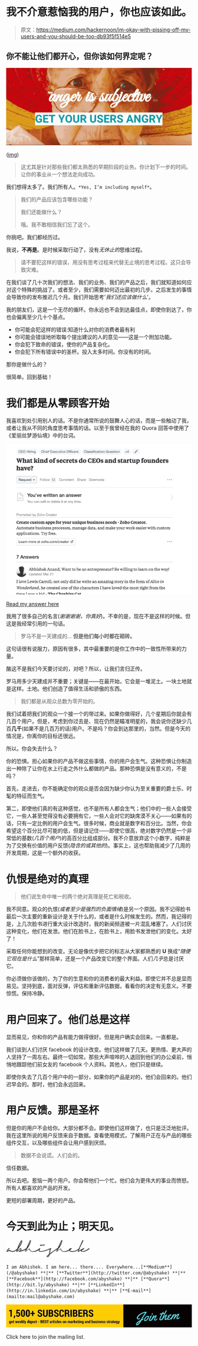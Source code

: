 # 我不介意惹恼我的用户，你也应该如此。

> 原文：<https://medium.com/hackernoon/im-okay-with-pissing-off-my-users-and-you-should-be-too-db93f5f514e5>

## 你不能让他们都开心，但你该如何界定呢？

![](img/c524f34fa49698418cd6e0caf4586ed8.png)

([img](https://unsplash.com/collections/926781/anger?photo=y0I85D5QKvs))

> 这尤其是针对那些我们都太熟悉的早期阶段的业务。你计划下一步的时间。让你的事业从一个想法走向成功。

我们想得太多了。我们所有人。`*Yes, I’m including myself*`。

> 我们的产品应该包含哪些功能？
> 
> 我们还能做什么？
> 
> 哦。我不敢相信我们忘了这个。

你挑吧。我们都经历过。

我说，**不再是**。是时候采取行动了，没有*无休止的*思维过程。

> 请不要犯这样的错误，用没有思考过程来代替无止境的思考过程。这只会导致灾难。

在我们谈了几十次我们的想法、我们的业务、我们的产品之后，我们就知道如何应对这个特殊的挑战了。或者至少，我们需要如何迈出最初的几步。之后发生的事情会导致你的发布推迟几个月。我们开始思考'*我们还应该做什么*'。

我的朋友们，这是一个无尽的循环。你永远也不会到达最佳点，即使你到达了，你也会偏离至少几十个基点。

*   你可能会犯这样的错误:知道什么对你的消费者最有利
*   你可能会错误地听取每个提出建议的人的意见——这是一个附加功能。
*   你会犯下致命的错误，使你的产品复杂化。
*   你会犯下所有错误中的圣杯。投入太多时间。你没有的时间。

那你是做什么的？

很简单。回到基础！

# 我们都是从零顾客开始

我喜欢到处引用别人的话。不是你通常所说的鼓舞人心的话，而是一些触动了我，或者让我从不同的角度思考事情的话。以至于我曾经在我的 Quora 回答中使用了《爱丽丝梦游仙境》中的台词。

![](img/914064e85ee02c1f43e832256487660d.png)

[Read my answer here](https://www.quora.com/What-kind-of-secrets-do-CEOs-and-startup-founders-have)

我用了很多自己的名言(*谢谢谢谢，你真好*)。不幸的是，现在不是这样的时候。但这是我经常引用的一句话。

> 罗马不是一天建成的… **但是他们每小时都在砌砖。**

这句话很有说服力，原因有很多，其中最重要的是你工作中的一致性所带来的力量。

酪这不是我们今天要讨论的，对吧？所以，让我们言归正传。

罗马用多少天建成并不重要；关键是——在最开始，它会是一堆泥土。一块土地就是这样。土地。他们创造了值得生活和骄傲的东西。

> 我们都是从观众总数为零开始的。

我们试着把我们的观众一个接一个的带过来。如果你做得好，几个星期后你就会有几百个用户。但是，考虑到你过去是、现在仍然是瞄准明星的，我会说你还缺少几百**几千**(如果不是几百万的话)用户。不是吗？你会到达那里的，当然。但是今天的情况是，你离你的目标还很远。

所以。你会失去什么？

你的恐惧。担心如果你的产品不做这些事情，你的用户会生气。这种恐惧让你制造出一种除了让你在水上行走之外什么都做的产品。那种恐惧是没有意义的，不是吗？

首先，走进去，你不能确定你的观众是否会因为缺少你认为至关重要的爵士乐、时髦的特征而生气。

第二，即使他们真的有这种感觉，也不是所有人都会生气；他们中的一些人会接受它，一些人甚至觉得没有必要拥有它，一些人会对它的缺席漠不关心——如果有的话，只有一定比例的用户会生气。很多时候，商业就是数字和百分比。当然，你会希望这个百分比尽可能的低，但是请记住——即使它很高，绝对数字仍然是一个非常低的基数(*几百个用户*)的高百分比组成部分。我不介意放弃这个小数字，纯粹是为了交换有价值的用户反馈(*隐含的或其他的*)。事实上，这也帮助我减少了几周的开发周期，这是一个额外的收获。

# 仇恨是绝对的真理

> 他们说生命中唯一的两个绝对真理是死亡和税收。

我不同意。观众的仇恨(*或者至少是强烈的负面情绪*)是另一个原因。我不记得脸书最后一次主要的重新设计是关于什么的，或者是什么时候发生的。然而，我记得的是，上几次脸书进行重大设计改造时，我的新闻频道被一片混乱堵塞了。人们讨厌这种变化，他们在发泄。他们在脸书上，在脸书上，用脸书发泄他们的变化。太好了！

采取任何你能想到的改变。无论是像优步把它的标志从大家都熟悉的 **U** 换成“*随便它现在是什么*”那样简单，还是一个产品改变它的整个界面。人们*几乎*总是讨厌它。

你必须做你该做的，为了你的生意和你的消费者的最大利益。即使它并不总是显而易见。坚持到底，面对反弹，评估和重新评估数据，看看你的决定有无意义。不要惊慌。保持冷静。

# 用户回来了。他们总是这样

显而易见，你和你的产品有能力做得很好。但是用户确实会回来。一直都是。

我们谈到人们讨厌 facebook 的设计改变。他们这样做了几天。更热情、更大声的人坚持了一周左右。最终一切如常。那些大声喧哗的人退回到他们的办公桌前，悄悄地跟踪他们前女友的 facebook 个人资料。其他人，他们只是继续。

即使你失去了几百个用户中的一部分，如果你的产品是对的，他们会回来的。他们迟早会的。那时，他们会永远回来。

# 用户反馈。那是圣杯

但是你的用户不会给你。大部分都不会。即使他们这样做了，也只是泛泛地批评。我在这里所说的用户反馈来自于数据。查看使用模式，了解用户正在与产品的哪些组件交互，以及哪些组件会让用户感到厌烦。

> 数据不会说谎。人们会的。

信任数据。

所以去吧。惹恼一两个用户。你会帮他们一个忙。他们会为更伟大的事业而愤怒。所有人都喜欢的产品的开发。

更短的部署周期，更好的产品。

# 今天到此为止；明天见。

![](img/1a004115101bd35464186ee7e693a69d.png)

```
I am Abhishek. I am here... there.... Everywhere...[**Medium**](/@abyshake) **|** [**Twitter**](http://twitter.com/@abyshake) **|** [**Facebook**](http://facebook.com/abyshake) **|** [**Quora**](http://bit.ly/abyshake) **|** [**LinkedIn**](http://in.linkedin.com/in/abyshake) **|** [**E-mail**](mailto:mail@abyshake.com)
```

[![](img/7ae1f75c4531aebcbb962bef1645ad9e.png)](https://upscri.be/a5ccb9/)

Click here to join the mailing list.